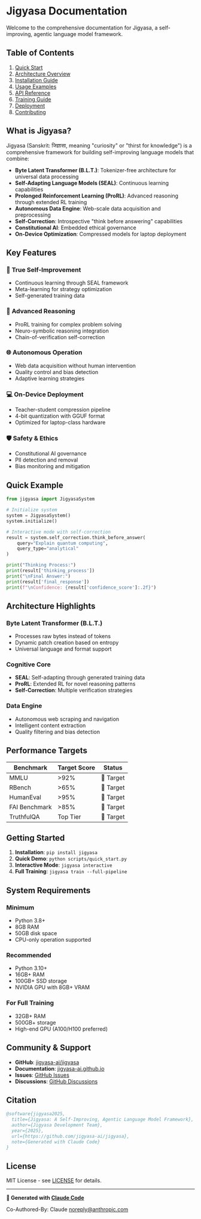 # Jigyasa Documentation

Welcome to the comprehensive documentation for Jigyasa, a self-improving, agentic language model framework.

## Table of Contents

1. [Quick Start](quickstart.md)
2. [Architecture Overview](architecture.md)
3. [Installation Guide](installation.md)
4. [Usage Examples](examples.md)
5. [API Reference](api.md)
6. [Training Guide](training.md)
7. [Deployment](deployment.md)
8. [Contributing](contributing.md)

## What is Jigyasa?

Jigyasa (Sanskrit: जिज्ञासा, meaning "curiosity" or "thirst for knowledge") is a comprehensive framework for building self-improving language models that combine:

- **Byte Latent Transformer (B.L.T.)**: Tokenizer-free architecture for universal data processing
- **Self-Adapting Language Models (SEAL)**: Continuous learning capabilities
- **Prolonged Reinforcement Learning (ProRL)**: Advanced reasoning through extended RL training
- **Autonomous Data Engine**: Web-scale data acquisition and preprocessing
- **Self-Correction**: Introspective "think before answering" capabilities
- **Constitutional AI**: Embedded ethical governance
- **On-Device Optimization**: Compressed models for laptop deployment

## Key Features

### 🧠 **True Self-Improvement**
- Continuous learning through SEAL framework
- Meta-learning for strategy optimization
- Self-generated training data

### 🚀 **Advanced Reasoning**
- ProRL training for complex problem solving
- Neuro-symbolic reasoning integration
- Chain-of-verification self-correction

### 🌐 **Autonomous Operation**
- Web data acquisition without human intervention
- Quality control and bias detection
- Adaptive learning strategies

### 💻 **On-Device Deployment**
- Teacher-student compression pipeline
- 4-bit quantization with GGUF format
- Optimized for laptop-class hardware

### 🛡️ **Safety & Ethics**
- Constitutional AI governance
- PII detection and removal
- Bias monitoring and mitigation

## Quick Example

```python
from jigyasa import JigyasaSystem

# Initialize system
system = JigyasaSystem()
system.initialize()

# Interactive mode with self-correction
result = system.self_correction.think_before_answer(
    query="Explain quantum computing",
    query_type="analytical"
)

print("Thinking Process:")
print(result['thinking_process'])
print("\nFinal Answer:")
print(result['final_response'])
print(f"\nConfidence: {result['confidence_score']:.2f}")
```

## Architecture Highlights

### Byte Latent Transformer (B.L.T.)
- Processes raw bytes instead of tokens
- Dynamic patch creation based on entropy
- Universal language and format support

### Cognitive Core
- **SEAL**: Self-adapting through generated training data
- **ProRL**: Extended RL for novel reasoning patterns
- **Self-Correction**: Multiple verification strategies

### Data Engine
- Autonomous web scraping and navigation
- Intelligent content extraction
- Quality filtering and bias detection

## Performance Targets

| Benchmark | Target Score | Status |
|-----------|-------------|---------|
| MMLU | >92% | 🎯 Target |
| RBench | >65% | 🎯 Target |
| HumanEval | >95% | 🎯 Target |
| FAI Benchmark | >85% | 🎯 Target |
| TruthfulQA | Top Tier | 🎯 Target |

## Getting Started

1. **Installation**: `pip install jigyasa`
2. **Quick Demo**: `python scripts/quick_start.py`
3. **Interactive Mode**: `jigyasa interactive`
4. **Full Training**: `jigyasa train --full-pipeline`

## System Requirements

### Minimum
- Python 3.8+
- 8GB RAM
- 50GB disk space
- CPU-only operation supported

### Recommended
- Python 3.10+
- 16GB+ RAM
- 100GB+ SSD storage
- NVIDIA GPU with 8GB+ VRAM

### For Full Training
- 32GB+ RAM
- 500GB+ storage
- High-end GPU (A100/H100 preferred)

## Community & Support

- **GitHub**: [jigyasa-ai/jigyasa](https://github.com/jigyasa-ai/jigyasa)
- **Documentation**: [jigyasa-ai.github.io](https://jigyasa-ai.github.io/jigyasa)
- **Issues**: [GitHub Issues](https://github.com/jigyasa-ai/jigyasa/issues)
- **Discussions**: [GitHub Discussions](https://github.com/jigyasa-ai/jigyasa/discussions)

## Citation

```bibtex
@software{jigyasa2025,
  title={Jigyasa: A Self-Improving, Agentic Language Model Framework},
  author={Jigyasa Development Team},
  year={2025},
  url={https://github.com/jigyasa-ai/jigyasa},
  note={Generated with Claude Code}
}
```

## License

MIT License - see [LICENSE](../LICENSE) for details.

---

**🚀 Generated with [Claude Code](https://claude.ai/code)**

Co-Authored-By: Claude <noreply@anthropic.com>